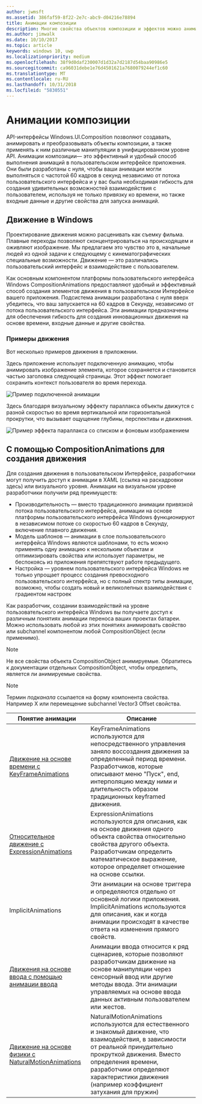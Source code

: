 ```yaml
---
author: jwmsft
ms.assetid: 386faf59-8f22-2e7c-abc9-d04216e78894
title: Анимации композиции
description: Многие свойства объектов композиции и эффектов можно анимировать, используя анимацию по ключевым кадрам или анимацию с помощью выражений. Это позволяет изменять свойства элементов пользовательского интерфейса во времени или на основе расчетов.
ms.author: jimwalk
ms.date: 10/10/2017
ms.topic: article
keywords: windows 10, uwp
ms.localizationpriority: medium
ms.openlocfilehash: 38f9d0daf230007d1d32a7d2187d54baa90986e5
ms.sourcegitcommit: ca96031debe1e76d4501621a7680079244ef1c60
ms.translationtype: MT
ms.contentlocale: ru-RU
ms.lasthandoff: 10/31/2018
ms.locfileid: "5830551"
---
```

# <a name="composition-animations"></a>Анимации композиции

API-интерфейсы Windows.UI.Composition позволяют создавать, анимировать и преобразовывать объекты композиции, а также применять к ним различные манипуляции в унифицированном уровне API. Анимации композиции— это эффективный и удобный способ выполнения анимаций в пользовательском интерфейсе приложения. Они были разработаны с нуля, чтобы ваши анимации могли выполняться с частотой 60 кадров в секунд независимо от потока пользовательского интерфейса и у вас была необходимая гибкость для создания удивительных возможностей взаимодействия с пользователем, используя не только привязку ко времени, но также входные данные и другие свойства для запуска анимаций.

## <a name="motion-in-windows"></a>Движение в Windows

Проектирование движения можно расценивать как съемку фильма. Плавные переходы позволяют сконцентрироваться на происходящем и оживляют изображение. Мы предлагаем это чувство это в, начальные людей из одной задачи к следующему с кинематографических специальные возможности. Движение — это различались пользовательский интерфейс и взаимодействие с пользователем.

Как основным компонентом платформы пользовательского интерфейса Windows CompositionAnimations предоставляют удобный и эффективный способ создания элементов движения в пользовательском Интерфейсе вашего приложения. Подсистема анимации разработана с нуля вверх убедитесь, что ваш запускается на 60 кадров в Секунду, независимо от потока пользовательского интерфейса. Эти анимации предназначены для обеспечения гибкость для создания инновационных движения на основе времени, входные данные и другие свойства.

### <a name="examples-of-motion"></a>Примеры движения

Вот несколько примеров движения в приложении.

Здесь приложение использует подключенную анимацию, чтобы анимировать изображение элемента, которое сохраняется и становится частью заголовка следующей страницы. Этот эффект помогает сохранить контекст пользователя во время перехода.

![Пример подключенной анимации](images/animation/connected-animation-example.gif)

Здесь благодаря визуальному эффекту параллакса объекты движутся с разной скоростью во время вертикальной или горизонтальной прокрутки, что вызывает ощущение глубины, перспективы и движения.

![Пример эффекта параллакса со списком и фоновым изображением](images/animation/parallax-example.gif)

## <a name="using-compositionanimations-to-create-motion"></a>С помощью CompositionAnimations для создания движения

Для создания движения в пользовательском Интерфейсе, разработчики могут получить доступ к анимации в XAML (ссылка на раскадровки здесь) или визуального уровня. Анимации на визуальном уровне разработчики получили ряд преимуществ:

- Производительность — вместо традиционного анимации привязкой потока пользовательского интерфейса, анимации на основе платформы пользовательского интерфейса Windows функционируют в независимом потоке со скоростью 60 кадров в Секунду, включение плавного движения.
- Модель шаблонов — анимации в слое пользовательского интерфейса Windows являются шаблонами, то есть можно применять одну анимацию к нескольким объектам и оптимизировать свойства или использует параметры, не беспокоясь из приложения препятствуют работе предыдущего.
- Настройка — уровнем пользовательского интерфейса Windows не только упрощает процесс создания превосходного пользовательского интерфейса, но с полный спектр типы анимации, возможно, чтобы создать новый и великолепных взаимодействия с градиентом настроек

Как разработчик, создании взаимодействий на уровне пользовательского интерфейса Windows вы получаете доступ к различным понятиях анимации переноса ваших проектах батареи. Можно использовать любой из этих понятиях анимировать свойство или subchannel компонентом любой CompositionObject (если применимо).

> [!NOTE]
> Не все свойства объекта CompositionObject анимируемые. Обратитесь к документации отдельных CompositionObject, чтобы определить, является ли анимируемые свойства.

> [!NOTE]
> Термин _подканала_ ссылается на форму компонента свойства. Например X или перемещение subchannel Vector3 Offset свойства.

| Понятие анимации | Описание |
| ----------------- | ----------- |
| [Движение на основе времени с KeyFrameAnimations](time-animations.md)  | KeyFrameAnimations используются для непосредственного управления заняло воссоздания движения за определенный период времени. Разработчиков, которые описывают меню "Пуск", end, интерполяцию между ними и длительность образом традиционных keyframed движения. |
| [Относительное движение с ExpressionAnimations](relation-animations.md)  | ExpressionAnimations используются для описания, как на основе движения одного объекта свойства относительно свойства другого объекта. Разработчикам определить математическое выражение, которое определяет отношение на основе ссылки. |
| ImplicitAnimations | Эти анимации на основе триггера и определяются отдельно от основной логики приложения. ImplicitAnimations используются для описания, как и когда анимации происходят в качестве ответа на изменения прямого свойств. |
| [Движения на основе ввода с помощью анимации ввода](input-driven-animations.md)  | Анимации ввода относится к ряд сценариев, которые позволяют разработчикам движение на основе манипуляции через сенсорный ввод или другие методы ввода. Эти анимации управляемых на основе ввода данных активным пользователем или жестов. |
| [Движение на основе физики с NaturalMotionAnimations](natural-animations.md)  | NaturalMotionAnimations используются для естественного и знакомый движение, что взаимодействия, в зависимости от реальной принудительно прокруткой движения. Вместо определения времени, разработчики определяют характеристики движения (например коэффициент затухания для пружин) |